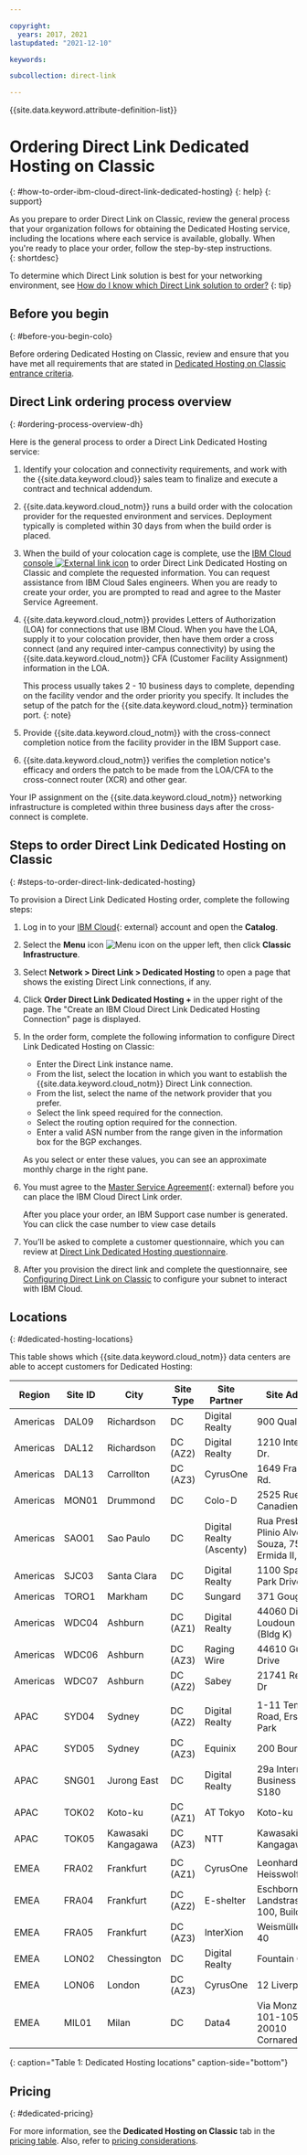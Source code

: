 ```yaml
---

copyright:
  years: 2017, 2021
lastupdated: "2021-12-10"

keywords: 

subcollection: direct-link

---
```


{{site.data.keyword.attribute-definition-list}}

# Ordering Direct Link Dedicated Hosting on Classic
{: #how-to-order-ibm-cloud-direct-link-dedicated-hosting}
{: help}
{: support}

As you prepare to order Direct Link on Classic, review the general process that your organization follows for obtaining the Dedicated Hosting service, including the locations where each service is available, globally. When you're ready to place your order, follow the step-by-step instructions.  
{: shortdesc}

To determine which Direct Link solution is best for your networking environment, see
[How do I know which Direct Link solution to order?](/docs/direct-link?topic=direct-link-get-started-with-ibm-cloud-direct-link#get-started-solution-to-order)
{: tip}

## Before you begin
{: #before-you-begin-colo}

Before ordering Dedicated Hosting on Classic, review and ensure that you have met all requirements that are stated in
[Dedicated Hosting on Classic entrance criteria](/docs/direct-link?topic=direct-link-pricing-for-ibm-cloud-direct-link#dldh-entrance-criteria).

## Direct Link ordering process overview
{: #ordering-process-overview-dh}

Here is the general process to order a Direct Link Dedicated Hosting service:

1. Identify your colocation and connectivity requirements, and work with the {{site.data.keyword.cloud}} sales team to finalize and execute a contract and technical addendum.
1. {{site.data.keyword.cloud_notm}} runs a build order with the colocation provider for the requested environment and services. Deployment typically is completed within 30 days from when the build order is placed.
1. When the build of your colocation cage is complete, use the [IBM Cloud console ![External link icon](../../icons/launch-glyph.svg "External link icon")](https://cloud.ibm.com) to order Direct Link Dedicated Hosting on Classic and complete the requested information. You can request assistance from IBM Cloud Sales engineers. When you are ready to create your order, you are prompted to read and agree to the Master Service Agreement.
1. {{site.data.keyword.cloud_notm}} provides Letters of Authorization (LOA) for connections that use IBM Cloud. When you have the LOA, supply it to your colocation provider, then have them order a cross connect (and any required inter-campus connectivity) by using the {{site.data.keyword.cloud_notm}} CFA (Customer Facility Assignment) information in the LOA.

   This process usually takes 2 - 10 business days to complete, depending on the facility vendor and the order priority you specify. It includes the setup of the patch for the {{site.data.keyword.cloud_notm}} termination port.
   {: note}

1. Provide {{site.data.keyword.cloud_notm}} with the cross-connect completion notice from the facility provider in the IBM Support case.
1. {{site.data.keyword.cloud_notm}} verifies the completion notice's efficacy and orders the patch to be made from the LOA/CFA to the cross-connect router (XCR) and other gear.

Your IP assignment on the {{site.data.keyword.cloud_notm}} networking infrastructure is completed within three business days after the cross-connect is complete.

## Steps to order Direct Link Dedicated Hosting on Classic
{: #steps-to-order-direct-link-dedicated-hosting}

To provision a Direct Link Dedicated Hosting order, complete the following steps:

1. Log in to your [IBM Cloud](https://cloud.ibm.com/){: external} account and open the **Catalog**.
1. Select the **Menu** icon ![Menu icon](images/menu_icon.png) on the upper left, then click **Classic Infrastructure**.
1. Select **Network > Direct Link > Dedicated Hosting** to open a page that shows the existing Direct Link connections, if any.
1. Click **Order Direct Link Dedicated Hosting +** in the upper right of the page. The "Create an IBM Cloud Direct Link Dedicated Hosting Connection" page is displayed.
1. In the order form, complete the following information to configure Direct Link Dedicated Hosting on Classic:

   - Enter the Direct Link instance name.
   - From the list, select the location in which you want to establish the {{site.data.keyword.cloud_notm}} Direct Link connection.
   - From the list, select the name of the network provider that you prefer.
   - Select the link speed required for the connection.
   - Select the routing option required for the connection.
   - Enter a valid ASN number from the range given in the information box for the BGP exchanges.

   As you select or enter these values, you can see an approximate monthly charge in the right pane.

1. You must agree to the [Master Service Agreement](https://cloud.ibm.com/classic/account/masterserviceagreement/getagreement){: external} before you can place the IBM Cloud Direct Link order.  

      After you place your order, an IBM Support case number is generated. You can click the case number to view case details

1. You’ll be asked to complete a customer questionnaire, which you can review at [Direct Link Dedicated Hosting questionnaire](/docs/direct-link?topic=direct-link-ibm-cloud-direct-link-dedicated-hosting-questionnaire).

1. After you provision the direct link and complete the questionnaire, see [Configuring Direct Link on Classic](/docs/direct-link?topic=direct-link-configure-ibm-cloud-direct-link) to configure your subnet to interact with IBM Cloud.

## Locations
{: #dedicated-hosting-locations}

This table shows which {{site.data.keyword.cloud_notm}} data centers are able to accept customers for Dedicated Hosting:

| Region | Site ID | City | Site Type | Site Partner | Site Address |
|-------|-------|-------|-------|-------|-------|
| Americas | DAL09 | Richardson | DC | Digital Realty  | 900 Quality Way | 
| Americas | DAL12 | Richardson |	DC (AZ2) | Digital Realty  | 1210 Integrity Dr.  |
| Americas | DAL13 | Carrollton | DC (AZ3) | CyrusOne | 1649 Frankford Rd. |
| Americas | MON01 | Drummond  | DC | Colo-D  | 2525 Rue Canadien |
| Americas | SAO01 | Sao Paulo | DC | Digital Realty (Ascenty) | Rua Presbitero Plinio Alves de Souza, 757 J. Ermida II, Jundial |
| Americas | SJC03 | Santa Clara | DC | Digital Realty  | 1100 Space Park Drive |
| Americas | TORO1 | Markham | DC | Sungard | 371 Gough Road |
| Americas | WDC04 | Ashburn | DC (AZ1) | Digital Realty  | 44060 Digital Loudoun Plaza (Bldg K)
| Americas | WDC06 | Ashburn | DC (AZ3) | Raging Wire | 44610 Guilford Drive |
| Americas | WDC07 | Ashburn | DC (AZ2) | Sabey | 21741 Red Rum Dr |
|  |  |  |  |  |  |
| APAC | SYD04 |	 Sydney |	DC (AZ2) |	Digital Realty  |	1-11 Templar Road, Erskine Park |
| APAC | SYD05 |	 Sydney |	DC (AZ3) |	Equinix |	200 Bourke Rd |
| APAC | SNG01 |  Jurong East | DC | Digital Realty  |  29a International Business Park, S180 |
| APAC | TOK02  |  Koto-ku | DC (AZ1) | AT Tokyo  |  Koto-ku |
| APAC | TOK05  | Kawasaki Kangagawa  | DC (AZ3) | NTT | Kawasaki Kangagawa |
|  |  |  |  |  |  |
| EMEA | FRA02  | Frankfurt |  DC (AZ1) | CyrusOne | Leonhard - Heisswolf Str. 4 |
| EMEA | FRA04  | Frankfurt | DC (AZ2) | E-shelter | Eschborner Landstrasse 100, Building H |
| EMEA | FRA05  | Frankfurt | DC (AZ3) | InterXion | Weismüllerstraße 40 |
| EMEA | LON02  | Chessington | DC | Digital Realty  | Fountain Court |
| EMEA | LON06 | London |	DC (AZ3) |	CyrusOne |	12 Liverpool Rd |
| EMEA | MIL01 | Milan | DC |	Data4 |	Via Monzoro 101-105, 20010 Cornaredo (MI) |
{: caption="Table 1: Dedicated Hosting locations" caption-side="bottom"}

## Pricing
{: #dedicated-pricing}

For more information, see the **Dedicated Hosting on Classic** tab in the [pricing table](/docs/direct-link?topic=direct-link-pricing-for-ibm-cloud-direct-link). Also, refer to [pricing considerations](/docs/direct-link?topic=direct-link-pricing-for-ibm-cloud-direct-link#dldh-specs).  
